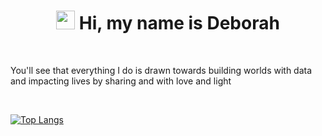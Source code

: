 <h1 align="center"><img src="https://raw.githubusercontent.com/MartinHeinz/MartinHeinz/master/wave.gif" width="30px"> Hi, my name is Deborah </h1>

<br/>

You'll see that everything I do is drawn towards building worlds with data and impacting lives by sharing and with love and light
                                                                

<br/>

[![Top Langs](https://github-readme-stats.vercel.app/api/top-langs/?username=deborahosilade&langs_count=8)](https://github.com/deborahosilade/github-readme-stats)


